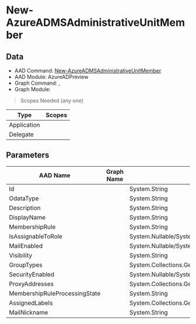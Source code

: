 # New-AzureADMSAdministrativeUnitMember

> 

## Data

+ AAD Command: [New-AzureADMSAdministrativeUnitMember](https://docs.microsoft.com/en-us/powershell/module/AzureADPreview/New-AzureADMSAdministrativeUnitMember)
+ AAD Module: AzureADPreview
+ Graph Command: [](), []()
+ Graph Module: 

> Scopes Needed (any one)

|Type|Scopes|
|---|---|
|Application||
|Delegate||

## Parameters

|AAD Name|Graph Name|AAD Type|Graph Type|Infos|
|---|---|---|---|---|
|Id||System.String|||
|OdataType||System.String|||
|Description||System.String|||
|DisplayName||System.String|||
|MembershipRule||System.String|||
|IsAssignableToRole||System.Nullable/System.Boolean|||
|MailEnabled||System.Nullable/System.Boolean|||
|Visibility||System.String|||
|GroupTypes||System.Collections.Generic.List/System.String|||
|SecurityEnabled||System.Nullable/System.Boolean|||
|ProxyAddresses||System.Collections.Generic.List/System.String|||
|MembershipRuleProcessingState||System.String|||
|AssignedLabels||System.Collections.Generic.List/Microsoft.Open.MSGraph.Model.AssignedLabel|||
|MailNickname||System.String|||

